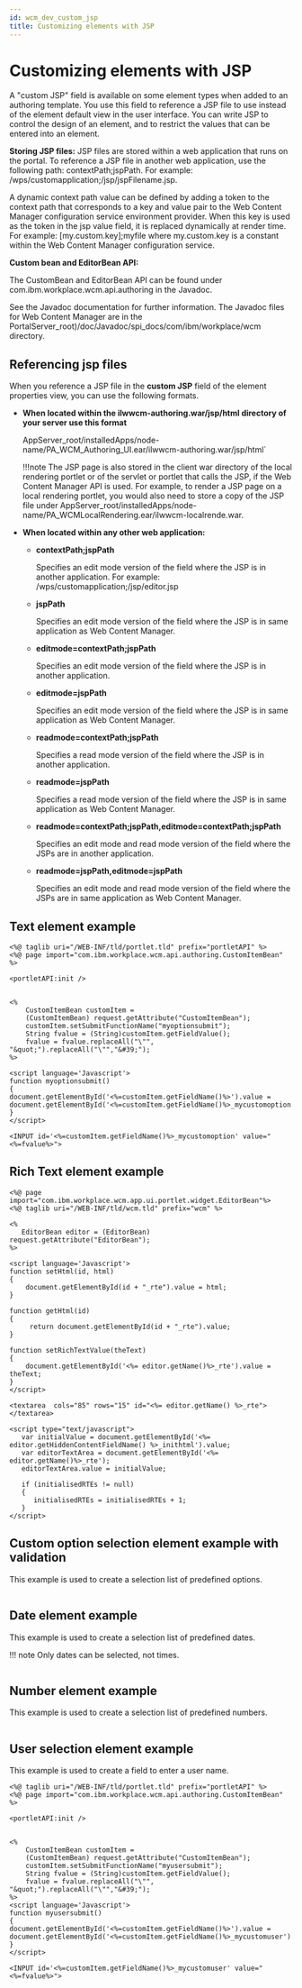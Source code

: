 ```yaml
---
id: wcm_dev_custom_jsp
title: Customizing elements with JSP
---
```

# Customizing elements with JSP

A "custom JSP" field is available on some element types when added to an authoring template. You use this field to reference a JSP file to use instead of the element default view in the user interface. You can write JSP to control the design of an element, and to restrict the values that can be entered into an element.

**Storing JSP files:** JSP files are stored within a web application that runs on the portal. To reference a JSP file in another web application, use the following path: contextPath;jspPath. For example: /wps/customapplication;/jsp/jspFilename.jsp.

A dynamic context path value can be defined by adding a token to the context path that corresponds to a key and value pair to the Web Content Manager configuration service environment provider. When this key is used as the token in the jsp value field, it is replaced dynamically at render time. For example: [my.custom.key];myfile where my.custom.key is a constant within the Web Content Manager configuration service.

**Custom bean and EditorBean API:**

The CustomBean and EditorBean API can be found under com.ibm.workplace.wcm.api.authoring in the Javadoc.

See the Javadoc documentation for further information. The Javadoc files for Web Content Manager are in the PortalServer_root)/doc/Javadoc/spi_docs/com/ibm/workplace/wcm directory.

## Referencing jsp files

When you reference a JSP file in the **custom JSP** field of the element properties view, you can use the following formats.

-   **When located within the ilwwcm-authoring.war/jsp/html directory of your server use this format**

    AppServer_root/installedApps/node-name/PA_WCM_Authoring_UI.ear/ilwwcm-authoring.war/jsp/html`

    !!!note
        The JSP page is also stored in the client war directory of the local rendering portlet or of the servlet or portlet that calls the JSP, if the Web Content Manager API is used. For example, to render a JSP page on a local rendering portlet, you would also need to store a copy of the JSP file under AppServer_root/installedApps/node-name/PA_WCMLocalRendering.ear/ilwwcm-localrende.war.

-   **When located within any other web application:**

    -   **contextPath;jspPath**

        Specifies an edit mode version of the field where the JSP is in another application. For example: /wps/customapplication;/jsp/editor.jsp

    -   **jspPath**

        Specifies an edit mode version of the field where the JSP is in same application as Web Content Manager.

    -   **editmode=contextPath;jspPath**

        Specifies an edit mode version of the field where the JSP is in another application.

    -   **editmode=jspPath**

        Specifies an edit mode version of the field where the JSP is in same application as Web Content Manager.

    -   **readmode=contextPath;jspPath**

        Specifies a read mode version of the field where the JSP is in another application.

    -   **readmode=jspPath**

        Specifies a read mode version of the field where the JSP is in same application as Web Content Manager.

    -   **readmode=contextPath;jspPath,editmode=contextPath;jspPath**

        Specifies an edit mode and read mode version of the field where the JSPs are in another application.

    -   **readmode=jspPath,editmode=jspPath**

        Specifies an edit mode and read mode version of the field where the JSPs are in same application as Web Content Manager.


## Text element example

```
<%@ taglib uri="/WEB-INF/tld/portlet.tld" prefix="portletAPI" %>
<%@ page import="com.ibm.workplace.wcm.api.authoring.CustomItemBean" %>

<portletAPI:init />


<% 
    CustomItemBean customItem = 
    (CustomItemBean) request.getAttribute("CustomItemBean"); 
    customItem.setSubmitFunctionName("myoptionsubmit");
    String fvalue = (String)customItem.getFieldValue();
    fvalue = fvalue.replaceAll("\"", "&quot;").replaceAll("\"","&#39;");
%>

<script language='Javascript'>
function myoptionsubmit()
{
document.getElementById('<%=customItem.getFieldName()%>').value = 
document.getElementById('<%=customItem.getFieldName()%>_mycustomoption').value;
}
</script>

<INPUT id='<%=customItem.getFieldName()%>_mycustomoption' value="<%=fvalue%>">
```

## Rich Text element example

```
<%@ page import="com.ibm.workplace.wcm.app.ui.portlet.widget.EditorBean"%>
<%@ taglib uri="/WEB-INF/tld/wcm.tld" prefix="wcm" %>

<% 
   EditorBean editor = (EditorBean) request.getAttribute("EditorBean");
%>

<script language='Javascript'>
function setHtml(id, html) 
{
    document.getElementById(id + "_rte").value = html;
}

function getHtml(id)
{
     return document.getElementById(id + "_rte").value;
}

function setRichTextValue(theText)
{
    document.getElementById('<%= editor.getName()%>_rte').value = theText;
}
</script>

<textarea  cols="85" rows="15" id="<%= editor.getName() %>_rte"></textarea>

<script type="text/javascript">
   var initialValue = document.getElementById('<%= editor.getHiddenContentFieldName() %>_inithtml').value;
   var editorTextArea = document.getElementById('<%= editor.getName()%>_rte');
   editorTextArea.value = initialValue;

   if (initialisedRTEs != null)
   {
      initialisedRTEs = initialisedRTEs + 1;
   }
</script>
```

## Custom option selection element example with validation

This example is used to create a selection list of predefined options.

```
```

## Date element example

This example is used to create a selection list of predefined dates.

!!! note
    Only dates can be selected, not times.

```
```

## Number element example

This example is used to create a selection list of predefined numbers.

```
```

## User selection element example

This example is used to create a field to enter a user name.

```
<%@ taglib uri="/WEB-INF/tld/portlet.tld" prefix="portletAPI" %>
<%@ page import="com.ibm.workplace.wcm.api.authoring.CustomItemBean" %>

<portletAPI:init />


<% 
    CustomItemBean customItem = 
    (CustomItemBean) request.getAttribute("CustomItemBean"); 
    customItem.setSubmitFunctionName("myusersubmit");
    String fvalue = (String)customItem.getFieldValue();
    fvalue = fvalue.replaceAll("\"", "&quot;").replaceAll("\"","&#39;");
%>
<script language='Javascript'>
function myusersubmit()
{
document.getElementById('<%=customItem.getFieldName()%>').value = 
document.getElementById('<%=customItem.getFieldName()%>_mycustomuser').value;
}
</script>

<INPUT id='<%=customItem.getFieldName()%>_mycustomuser' value="<%=fvalue%>">
```


